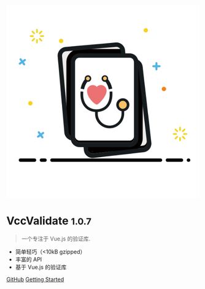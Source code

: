 ![logo](_media/icon.svg)

# VccValidate <small>1.0.7</small>

> 一个专注于 Vue.js 的验证库.

- 简单轻巧（<10kB gzipped）
- 丰富的 API
- 基于 Vue.js 的验证库

[GitHub](https://github.com/dev-zl/VccValidate)
[Getting Started](#简介)
